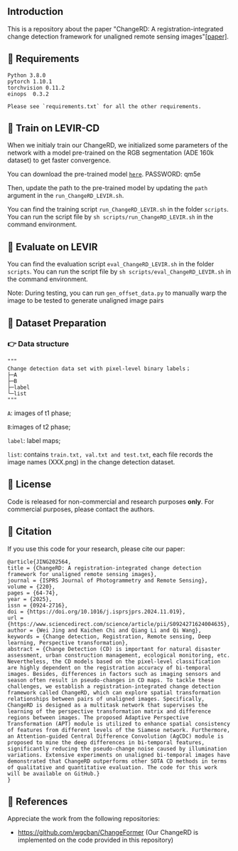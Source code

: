 ## Introduction
This is a repository about the paper "ChangeRD: A registration-integrated change detection framework for unaligned remote sensing images"[[paper]](https://www.sciencedirect.com/science/article/abs/pii/S0924271624004635).

## :speech_balloon: Requirements

```
Python 3.8.0
pytorch 1.10.1
torchvision 0.11.2
einops  0.3.2

Please see `requirements.txt` for all the other requirements.

```



## :speech_balloon: Train on LEVIR-CD

When we initialy train our ChangeRD, we initialized some parameters of the network with a model pre-trained on the RGB segmentation (ADE 160k dataset) to get faster convergence.

You can download the pre-trained model [`here`](https://pan.baidu.com/s/1YULSIq2_VlfdnZ1FNTtZSw). PASSWORD: qm5e

Then, update the path to the pre-trained model by updating the ``path`` argument in the ``run_ChangeRD_LEVIR.sh``.

You can find the training script `run_ChangeRD_LEVIR.sh` in the folder `scripts`. You can run the script file by `sh scripts/run_ChangeRD_LEVIR.sh` in the command environment.


## :speech_balloon: Evaluate on LEVIR

You can find the evaluation script `eval_ChangeRD_LEVIR.sh` in the folder `scripts`. You can run the script file by `sh scripts/eval_ChangeRD_LEVIR.sh` in the command environment.

Note: During testing, you can run `gen_offset_data.py` to manually warp the image to be tested to generate unaligned image pairs

## :speech_balloon: Dataset Preparation

### :point_right: Data structure

```
"""
Change detection data set with pixel-level binary labels；
├─A
├─B
├─label
└─list
"""
```

`A`: images of t1 phase;

`B`:images of t2 phase;

`label`: label maps;

`list`: contains `train.txt, val.txt and test.txt`, each file records the image names (XXX.png) in the change detection dataset.

## :speech_balloon: License

Code is released for non-commercial and research purposes **only**. For commercial purposes, please contact the authors.

## :speech_balloon: Citation

If you use this code for your research, please cite our paper:

```
@article{JING202564,
title = {ChangeRD: A registration-integrated change detection framework for unaligned remote sensing images},
journal = {ISPRS Journal of Photogrammetry and Remote Sensing},
volume = {220},
pages = {64-74},
year = {2025},
issn = {0924-2716},
doi = {https://doi.org/10.1016/j.isprsjprs.2024.11.019},
url = {https://www.sciencedirect.com/science/article/pii/S0924271624004635},
author = {Wei Jing and Kaichen Chi and Qiang Li and Qi Wang},
keywords = {Change detection, Registration, Remote sensing, Deep learning, Perspective transformation},
abstract = {Change Detection (CD) is important for natural disaster assessment, urban construction management, ecological monitoring, etc. Nevertheless, the CD models based on the pixel-level classification are highly dependent on the registration accuracy of bi-temporal images. Besides, differences in factors such as imaging sensors and season often result in pseudo-changes in CD maps. To tackle these challenges, we establish a registration-integrated change detection framework called ChangeRD, which can explore spatial transformation relationships between pairs of unaligned images. Specifically, ChangeRD is designed as a multitask network that supervises the learning of the perspective transformation matrix and difference regions between images. The proposed Adaptive Perspective Transformation (APT) module is utilized to enhance spatial consistency of features from different levels of the Siamese network. Furthermore, an Attention-guided Central Difference Convolution (AgCDC) module is proposed to mine the deep differences in bi-temporal features, significantly reducing the pseudo-change noise caused by illumination variations. Extensive experiments on unaligned bi-temporal images have demonstrated that ChangeRD outperforms other SOTA CD methods in terms of qualitative and quantitative evaluation. The code for this work will be available on GitHub.}
}
```

## :speech_balloon: References
Appreciate the work from the following repositories:

- https://github.com/wgcban/ChangeFormer (Our ChangeRD is implemented on the code provided in this repository)

